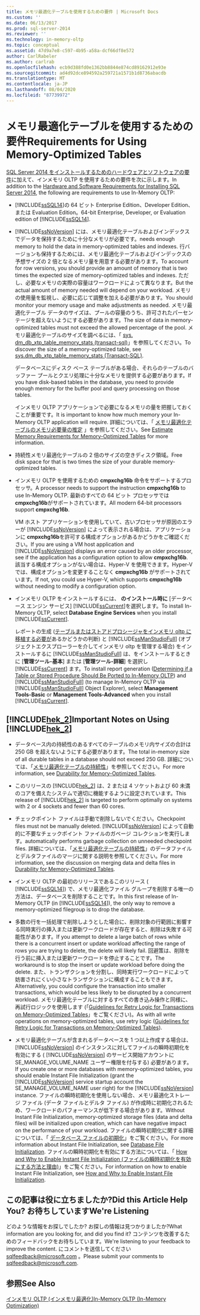 ```yaml
---
title: メモリ最適化テーブルを使用するための要件 | Microsoft Docs
ms.custom: ''
ms.date: 06/13/2017
ms.prod: sql-server-2014
ms.reviewer: ''
ms.technology: in-memory-oltp
ms.topic: conceptual
ms.assetid: 47d9a7e8-c597-4b95-a58a-dcf66df8e572
author: CarlRabeler
ms.author: carlrab
ms.openlocfilehash: ecb9d388fd0e1362bb8844e874cd89162912e93e
ms.sourcegitcommit: ad4d92dce894592a259721a1571b1d8736abacdb
ms.translationtype: MT
ms.contentlocale: ja-JP
ms.lasthandoff: 08/04/2020
ms.locfileid: "87739972"
---
```

# <a name="requirements-for-using-memory-optimized-tables"></a><span data-ttu-id="12eb8-102">メモリ最適化テーブルを使用するための要件</span><span class="sxs-lookup"><span data-stu-id="12eb8-102">Requirements for Using Memory-Optimized Tables</span></span>
  <span data-ttu-id="12eb8-103">[SQL Server 2014 をインストールするためのハードウェアとソフトウェアの要件](../../sql-server/install/hardware-and-software-requirements-for-installing-sql-server.md)に加えて、インメモリ OLTP を使用するための要件を次に示します。</span><span class="sxs-lookup"><span data-stu-id="12eb8-103">In addition to the [Hardware and Software Requirements for Installing SQL Server 2014](../../sql-server/install/hardware-and-software-requirements-for-installing-sql-server.md), the following are requirements to use In-Memory OLTP:</span></span>  
  
-   <span data-ttu-id="12eb8-104">[!INCLUDE[ssSQL14](../../includes/sssql14-md.md)]の 64 ビット Enterprise Edition、Developer Edition、または Evaluation Edition。</span><span class="sxs-lookup"><span data-stu-id="12eb8-104">64-bit Enterprise, Developer, or Evaluation edition of [!INCLUDE[ssSQL14](../../includes/sssql14-md.md)].</span></span>  
  
-   [!INCLUDE[ssNoVersion](../../includes/ssnoversion-md.md)] <span data-ttu-id="12eb8-105">には、メモリ最適化テーブルおよびインデックスでデータを保持するために十分なメモリが必要です。</span><span class="sxs-lookup"><span data-stu-id="12eb8-105">needs enough memory to hold the data in memory-optimized tables and indexes.</span></span> <span data-ttu-id="12eb8-106">行バージョンも保持するためには、メモリ最適化テーブルおよびインデックスの予想サイズの 2 倍となるメモリ量を用意する必要があります。</span><span class="sxs-lookup"><span data-stu-id="12eb8-106">To account for row versions, you should provide an amount of memory that is two times the expected size of memory-optimized tables and indexes.</span></span> <span data-ttu-id="12eb8-107">ただし、必要なメモリの実際の容量はワークロードによって異なります。</span><span class="sxs-lookup"><span data-stu-id="12eb8-107">But the actual amount of memory needed will depend on your workload.</span></span> <span data-ttu-id="12eb8-108">メモリの使用量を監視し、必要に応じて調整を加える必要があります。</span><span class="sxs-lookup"><span data-stu-id="12eb8-108">You should monitor your memory usage and make adjustments as needed.</span></span> <span data-ttu-id="12eb8-109">メモリ最適化テーブル データのサイズは、プールの容量のうち、許可されたパーセンテージを超えないようにする必要があります。</span><span class="sxs-lookup"><span data-stu-id="12eb8-109">The size of data in memory-optimized tables must not exceed the allowed percentage of the pool.</span></span> <span data-ttu-id="12eb8-110">メモリ最適化テーブルのサイズを調べるには、「 [sys. dm_db_xtp_table_memory_stats &#40;transact-sql&#41;](/sql/relational-databases/system-dynamic-management-views/sys-dm-db-xtp-table-memory-stats-transact-sql)」を参照してください。</span><span class="sxs-lookup"><span data-stu-id="12eb8-110">To discover the size of a memory-optimized table, see [sys.dm_db_xtp_table_memory_stats &#40;Transact-SQL&#41;](/sql/relational-databases/system-dynamic-management-views/sys-dm-db-xtp-table-memory-stats-transact-sql).</span></span>  
  
     <span data-ttu-id="12eb8-111">データベースにディスク ベース テーブルがある場合、それらのテーブルのバッファー プールとクエリ処理に十分なメモリを提供する必要があります。</span><span class="sxs-lookup"><span data-stu-id="12eb8-111">If you have disk-based tables in the database, you need to provide enough memory for the buffer pool and query processing on those tables.</span></span>  
  
     <span data-ttu-id="12eb8-112">インメモリ OLTP アプリケーションで必要になるメモリの量を把握しておくことが重要です。</span><span class="sxs-lookup"><span data-stu-id="12eb8-112">It is important to know how much memory your In-Memory OLTP application will require.</span></span> <span data-ttu-id="12eb8-113">詳細については、「 [メモリ最適化テーブルのメモリ必要量の推定](memory-optimized-tables.md) 」を参照してください。</span><span class="sxs-lookup"><span data-stu-id="12eb8-113">See [Estimate Memory Requirements for Memory-Optimized Tables](memory-optimized-tables.md) for more information.</span></span>  
  
-   <span data-ttu-id="12eb8-114">持続性メモリ最適化テーブルの 2 倍のサイズの空きディスク領域。</span><span class="sxs-lookup"><span data-stu-id="12eb8-114">Free disk space for that is two times the size of your durable memory-optimized tables.</span></span>  
  
-   <span data-ttu-id="12eb8-115">インメモリ OLTP を使用するための **cmpxchg16b** 命令をサポートするプロセッサ。</span><span class="sxs-lookup"><span data-stu-id="12eb8-115">A processor needs to support the instruction **cmpxchg16b** to use In-Memory OLTP.</span></span> <span data-ttu-id="12eb8-116">最新のすべての 64 ビット プロセッサでは **cmpxchg16b**がサポートされています。</span><span class="sxs-lookup"><span data-stu-id="12eb8-116">All modern 64-bit processors support **cmpxchg16b**.</span></span>  
  
     <span data-ttu-id="12eb8-117">VM ホスト アプリケーションを使用していて、古いプロセッサが原因のエラーが [!INCLUDE[ssNoVersion](../../includes/ssnoversion-md.md)] によって表示される場合は、アプリケーションに **cmpxchg16b**を許可する構成オプションがあるかどうかをご確認ください。</span><span class="sxs-lookup"><span data-stu-id="12eb8-117">If you are using a VM host application and [!INCLUDE[ssNoVersion](../../includes/ssnoversion-md.md)] displays an error caused by an older processor, see if the application has a configuration option to allow **cmpxchg16b**.</span></span> <span data-ttu-id="12eb8-118">該当する構成オプションがない場合は、Hyper-V を使用できます。Hyper-V では、構成オプションを変更することなく **cmpxchg16b** がサポートされています。</span><span class="sxs-lookup"><span data-stu-id="12eb8-118">If not, you could use Hyper-V, which supports **cmpxchg16b** without needing to modify a configuration option.</span></span>  
  
-   <span data-ttu-id="12eb8-119">インメモリ OLTP をインストールするには、 **のインストール時に** [データベース エンジン サービス] [!INCLUDE[ssCurrent](../../../includes/sscurrent-md.md)]を選択します。</span><span class="sxs-lookup"><span data-stu-id="12eb8-119">To install In-Memory OLTP, select **Database Engine Services** when you install [!INCLUDE[ssCurrent](../../../includes/sscurrent-md.md)].</span></span>  
  
     <span data-ttu-id="12eb8-120">レポートの生成 ([テーブルまたはストアドプロシージャをインメモリ oltp に移植する必要が](determining-if-a-table-or-stored-procedure-should-be-ported-to-in-memory-oltp.md)あるかどうかの判断) と [!INCLUDE[ssManStudioFull](../../../includes/ssmanstudiofull-md.md)] (オブジェクトエクスプローラーを介してインメモリ oltp を管理する場合) をインストールするに [!INCLUDE[ssManStudioFull](../../../includes/ssmanstudiofull-md.md)] は、をインストールするときに [**管理ツール-基本**] または [**管理ツール-詳細**] を選択し [!INCLUDE[ssCurrent](../../../includes/sscurrent-md.md)] ます。</span><span class="sxs-lookup"><span data-stu-id="12eb8-120">To install report generation ([Determining if a Table or Stored Procedure Should Be Ported to In-Memory OLTP](determining-if-a-table-or-stored-procedure-should-be-ported-to-in-memory-oltp.md)) and [!INCLUDE[ssManStudioFull](../../../includes/ssmanstudiofull-md.md)] (to manage In-Memory OLTP via [!INCLUDE[ssManStudioFull](../../../includes/ssmanstudiofull-md.md)] Object Explorer), select **Management Tools-Basic** or **Management Tools-Advanced** when you install [!INCLUDE[ssCurrent](../../../includes/sscurrent-md.md)].</span></span>  
  
## <a name="important-notes-on-using-hek_2"></a><span data-ttu-id="12eb8-121">[!INCLUDE[hek_2](../../../includes/hek-2-md.md)]</span><span class="sxs-lookup"><span data-stu-id="12eb8-121">Important Notes on Using [!INCLUDE[hek_2](../../../includes/hek-2-md.md)]</span></span>  
  
-   <span data-ttu-id="12eb8-122">データベース内の持続性のあるすべてのテーブルのメモリ内サイズの合計は 250 GB を超えないようにする必要があります。</span><span class="sxs-lookup"><span data-stu-id="12eb8-122">The total in-memory size of all durable tables in a database should not exceed 250 GB.</span></span> <span data-ttu-id="12eb8-123">詳細については、「[メモリ最適化テーブルの持続性](durability-for-memory-optimized-tables.md)」を参照してください。</span><span class="sxs-lookup"><span data-stu-id="12eb8-123">For more information, see [Durability for Memory-Optimized Tables](durability-for-memory-optimized-tables.md).</span></span>  
  
-   <span data-ttu-id="12eb8-124">このリリースの [!INCLUDE[hek_2](../../../includes/hek-2-md.md)] は、2 または 4 ソケットおよび 60 未満のコアを備えたシステムで適切に機能するように設定されています。</span><span class="sxs-lookup"><span data-stu-id="12eb8-124">This release of [!INCLUDE[hek_2](../../../includes/hek-2-md.md)] is targeted to perform optimally on systems with 2 or 4 sockets and fewer than 60 cores.</span></span>  
  
-   <span data-ttu-id="12eb8-125">チェックポイント ファイルは手動で削除しないでください。</span><span class="sxs-lookup"><span data-stu-id="12eb8-125">Checkpoint files must not be manually deleted.</span></span> [!INCLUDE[ssNoVersion](../../includes/ssnoversion-md.md)] <span data-ttu-id="12eb8-126">によって自動的に不要なチェックポイント ファイルのガベージ コレクションを実行します。</span><span class="sxs-lookup"><span data-stu-id="12eb8-126">automatically performs garbage collection on unneeded checkpoint files.</span></span> <span data-ttu-id="12eb8-127">詳細については、「[メモリ最適化テーブルの持続性](durability-for-memory-optimized-tables.md)」のデータファイルとデルタファイルのマージに関する説明を参照してください。</span><span class="sxs-lookup"><span data-stu-id="12eb8-127">For more information, see the discussion on merging data and delta files in [Durability for Memory-Optimized Tables](durability-for-memory-optimized-tables.md).</span></span>  
  
-   <span data-ttu-id="12eb8-128">インメモリ OLTP の最初のリリースであるこのリリース ( [!INCLUDE[ssSQL14](../../includes/sssql14-md.md)]) で、メモリ最適化ファイル グループを削除する唯一の方法は、データベースを削除することです。</span><span class="sxs-lookup"><span data-stu-id="12eb8-128">In this first release of In-Memory OLTP (in [!INCLUDE[ssSQL14](../../includes/sssql14-md.md)]), the only way to remove a memory-optimized filegroup is to drop the database.</span></span>  
  
-   <span data-ttu-id="12eb8-129">多数の行を一括処理で削除しようとした場合に、削除対象の行範囲に影響する同時実行の挿入または更新ワークロードが存在すると、削除は失敗する可能性があります。</span><span class="sxs-lookup"><span data-stu-id="12eb8-129">If you attempt to delete a large batch of rows while there is a concurrent insert or update workload affecting the range of rows you are trying to delete, the delete will likely fail.</span></span> <span data-ttu-id="12eb8-130">回避策は、削除を行う前に挿入または更新ワークロードを停止することです。</span><span class="sxs-lookup"><span data-stu-id="12eb8-130">The workaround is to stop the insert or update workload before doing the delete.</span></span> <span data-ttu-id="12eb8-131">また、トランザクションを分割し、同時実行ワークロードによって妨害されにくい小さなトランザクションに構成することもできます。</span><span class="sxs-lookup"><span data-stu-id="12eb8-131">Alternatively, you could configure the transaction into smaller transactions, which would be less likely to be disrupted by a concurrent workload.</span></span> <span data-ttu-id="12eb8-132">メモリ最適化テーブルに対するすべての書き込み操作と同様に、再試行ロジックを使用します (「[Guidelines for Retry Logic for Transactions on Memory-Optimized Tables](../../database-engine/guidelines-for-retry-logic-for-transactions-on-memory-optimized-tables.md)」をご覧ください)。</span><span class="sxs-lookup"><span data-stu-id="12eb8-132">As with all write operations on memory-optimized tables, use retry logic ([Guidelines for Retry Logic for Transactions on Memory-Optimized Tables](../../database-engine/guidelines-for-retry-logic-for-transactions-on-memory-optimized-tables.md)).</span></span>  
  
-   <span data-ttu-id="12eb8-133">メモリ最適化テーブルが含まれるデータベースを 1 つ以上作成する場合は、 [!INCLUDE[ssNoVersion](../../includes/ssnoversion-md.md)] のインスタンスに対してファイルの瞬時初期化を有効にする ( [!INCLUDE[ssNoVersion](../../includes/ssnoversion-md.md)] のサービス開始アカウントに SE_MANAGE_VOLUME_NAME ユーザー権限を付与する) 必要があります。</span><span class="sxs-lookup"><span data-stu-id="12eb8-133">If you create one or more databases with memory-optimized tables, you should enable Instant File Initialization (grant the [!INCLUDE[ssNoVersion](../../includes/ssnoversion-md.md)] service startup account the SE_MANAGE_VOLUME_NAME user right) for the [!INCLUDE[ssNoVersion](../../includes/ssnoversion-md.md)] instance.</span></span> <span data-ttu-id="12eb8-134">ファイルの瞬時初期化を使用しない場合、メモリ最適化ストレージ ファイル (データ ファイルとデルタ ファイル) が作成時に初期化されるため、ワークロードのパフォーマンスが低下する場合があります。</span><span class="sxs-lookup"><span data-stu-id="12eb8-134">Without Instant File Initialization, memory-optimized storage files (data and delta files) will be initialized upon creation, which can have negative impact on the performance of your workload.</span></span> <span data-ttu-id="12eb8-135">ファイルの瞬時初期化に関する詳細については、「 [データベース ファイルの初期化](../databases/database-instant-file-initialization.md)」をご覧ください。</span><span class="sxs-lookup"><span data-stu-id="12eb8-135">For more information about Instant File Initialization, see [Database File Initialization](../databases/database-instant-file-initialization.md).</span></span> <span data-ttu-id="12eb8-136">ファイルの瞬時初期化を有効にする方法については、「 [How and Why to Enable Instant File Initialization (ファイルの瞬時初期化を有効にする方法と理由)](https://blogs.msdn.com/b/sql_pfe_blog/archive/2009/12/23/how-and-why-to-enable-instant-file-initialization.aspx)」をご覧ください。</span><span class="sxs-lookup"><span data-stu-id="12eb8-136">For information on how to enable Instant File Initialization, see [How and Why to Enable Instant File Initialization](https://blogs.msdn.com/b/sql_pfe_blog/archive/2009/12/23/how-and-why-to-enable-instant-file-initialization.aspx).</span></span>  
  
## <a name="did-this-article-help-you-were-listening"></a><span data-ttu-id="12eb8-137">この記事は役に立ちましたか?</span><span class="sxs-lookup"><span data-stu-id="12eb8-137">Did this Article Help You?</span></span> <span data-ttu-id="12eb8-138">お待ちしています</span><span class="sxs-lookup"><span data-stu-id="12eb8-138">We're Listening</span></span>  
 <span data-ttu-id="12eb8-139">どのような情報をお探しでしたか? お探しの情報は見つかりましたか?</span><span class="sxs-lookup"><span data-stu-id="12eb8-139">What information are you looking for, and did you find it?</span></span> <span data-ttu-id="12eb8-140">コンテンツを改善するためのフィードバックをお待ちしています。</span><span class="sxs-lookup"><span data-stu-id="12eb8-140">We're listening to your feedback to improve the content.</span></span> <span data-ttu-id="12eb8-141">にコメントを送信してください [sqlfeedback@microsoft.com](mailto:sqlfeedback@microsoft.com?subject=Your%20feedback%20about%20the%20Requirements%20for%20Using%20Memory-Optimized%20Tables%20page) 。</span><span class="sxs-lookup"><span data-stu-id="12eb8-141">Please submit your comments to [sqlfeedback@microsoft.com](mailto:sqlfeedback@microsoft.com?subject=Your%20feedback%20about%20the%20Requirements%20for%20Using%20Memory-Optimized%20Tables%20page).</span></span>  
  
## <a name="see-also"></a><span data-ttu-id="12eb8-142">参照</span><span class="sxs-lookup"><span data-stu-id="12eb8-142">See Also</span></span>  
 [<span data-ttu-id="12eb8-143">インメモリ OLTP &#40;インメモリ最適化&#41;</span><span class="sxs-lookup"><span data-stu-id="12eb8-143">In-Memory OLTP &#40;In-Memory Optimization&#41;</span></span>](in-memory-oltp-in-memory-optimization.md)  
  
  
